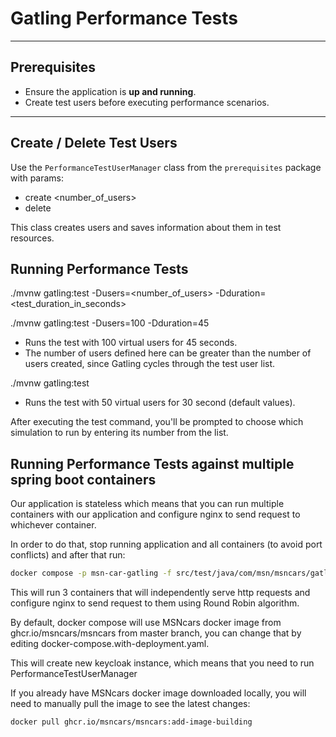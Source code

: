 # Gatling Performance Tests

---

## Prerequisites

- Ensure the application is **up and running**.
- Create test users before executing performance scenarios.

---

## Create / Delete Test Users

Use the `PerformanceTestUserManager` class from the `prerequisites` package with params:
- create <number_of_users>
- delete

This class creates users and saves information about them in test resources.

## Running Performance Tests
./mvnw gatling:test -Dusers=<number_of_users> -Dduration=<test_duration_in_seconds>

./mvnw gatling:test -Dusers=100 -Dduration=45 
- Runs the test with 100 virtual users for 45 seconds.
- The number of users defined here can be greater than the number of users created,
since Gatling cycles through the test user list.

./mvnw gatling:test
- Runs the test with 50 virtual users for 30 second (default values).

After executing the test command, you'll be prompted to choose which simulation
to run by entering its number from the list.

## Running Performance Tests against multiple spring boot containers

Our application is stateless which means that you can run multiple containers with our application
and configure nginx to send request to whichever container.

In order to do that, stop running application and all containers (to avoid port conflicts) and after that run:
```bash
docker compose -p msn-car-gatling -f src/test/java/com/msn/msncars/gatling/prerequisites/optional/docker-compose-with-deployment.yaml up -d
```

This will run 3 containers that will independently serve http requests and configure nginx
to send request to them using Round Robin algorithm.

By default, docker compose will use MSNcars docker image from ghcr.io/msncars/msncars from master branch,
you can change that by editing docker-compose.with-deployment.yaml.

This will create new keycloak instance, which means that you need to run PerformanceTestUserManager

If you already have MSNcars docker image downloaded locally, you will need to manually pull the image to see the latest changes:
```bash
docker pull ghcr.io/msncars/msncars:add-image-building
```